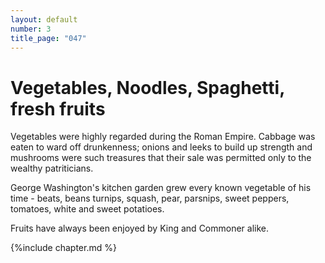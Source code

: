 ```yaml
---
layout: default
number: 3
title_page: "047"
---
```


# Vegetables, Noodles, Spaghetti, fresh fruits

Vegetables were highly regarded during the Roman Empire.  Cabbage was eaten to ward off drunkenness; onions and leeks to build up strength and mushrooms were such treasures that their sale was permitted only to the wealthy patriticians.

George Washington's kitchen garden grew every known vegetable of his time - beats, beans turnips, squash, pear, parsnips, sweet peppers, tomatoes, white and sweet potatioes.

Fruits have always been enjoyed by King and Commoner alike.

{%include chapter.md %}